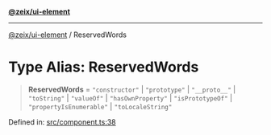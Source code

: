[**@zeix/ui-element**](../README.md)

***

[@zeix/ui-element](../globals.md) / ReservedWords

# Type Alias: ReservedWords

> **ReservedWords** = `"constructor"` \| `"prototype"` \| `"__proto__"` \| `"toString"` \| `"valueOf"` \| `"hasOwnProperty"` \| `"isPrototypeOf"` \| `"propertyIsEnumerable"` \| `"toLocaleString"`

Defined in: [src/component.ts:38](https://github.com/zeixcom/ui-element/blob/333374b65ccc17c36a30cb41ca66f6ca0a5c37d0/src/component.ts#L38)
